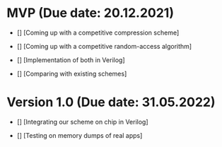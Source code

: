 # MVP (Due date: 20.12.2021)

* [] [Coming up with a competitive compression scheme]

* [] [Coming up with a competitive random-access algorithm]

* [] [Implementation of both in Verilog]

* [] [Comparing with existing schemes]

# Version 1.0 (Due date: 31.05.2022)

* [] [Integrating our scheme on chip in Verilog]

* [] [Testing on memory dumps of real apps]
